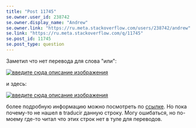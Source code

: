 ```yaml
---
title: "Post 11745"
se.owner.user_id: 238742
se.owner.display_name: "Andrew"
se.owner.link: "https://ru.meta.stackoverflow.com/users/238742/andrew"
se.link: "https://ru.meta.stackoverflow.com/q/11745"
se.post_id: 11745
se.post_type: question
---
```

<p>Заметил что нет перевода для слова &quot;или&quot;:</p>
<p><a href="https://i.stack.imgur.com/uTh69.png" rel="nofollow noreferrer"><img src="https://i.stack.imgur.com/uTh69.png" alt="введите сюда описание изображения" /></a></p>
<p>и здесь:</p>
<p><a href="https://i.stack.imgur.com/WA6hQ.png" rel="nofollow noreferrer"><img src="https://i.stack.imgur.com/WA6hQ.png" alt="введите сюда описание изображения" /></a></p>
<p>более подробную информацию можно посмотреть по <a href="https://ru.stackoverflow.com/questions/tagged?sort=Newest&amp;tagMode=Watched&amp;edited=true">ссылке</a>. Но пока почему-то не нашел в traducir данную строку. Могу ошибаться, но по-моему где-то читал что этих строк нет в туле для переводов.</p>
